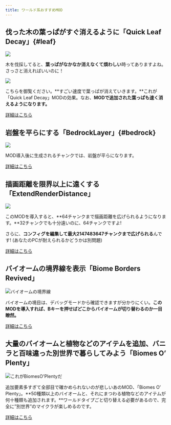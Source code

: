 ```yaml
---
title: ワールド系おすすめMOD
---
```


## 伐った木の葉っぱがすぐ消えるように「Quick Leaf Decay」{#leaf}

![](https://cdn-ak.f.st-hatena.com/images/fotolife/s/sasigume/20210208/20210208094745.png)

木を伐採してると、**葉っぱがなかなか消えなくて煩わしい**時ってありますよね。さっさと消えればいいのに！

![](https://cdn-ak.f.st-hatena.com/images/fotolife/s/sasigume/20210208/20210208094854.gif)

こちらを御覧ください。**すごい速度で葉っぱが消えていきます。**これが「Quick Leaf Decay」MODの効果。なお、**MODで追加された葉っぱも速く消えるようになります。**

<a class="button button--primary" href="/minecraft-je/mod/quick-leaf-decay/">詳細はこちら</a>

## 岩盤を平らにする「BedrockLayer」{#bedrock}

![](https://cdn-ak.f.st-hatena.com/images/fotolife/s/sasigume/20210208/20210208094734.png)

MOD導入後に生成されるチャンクでは、岩盤が平らになります。

<a class="button button--primary" href="/minecraft-je/mod/bedrock-layer/">詳細はこちら</a>


## 描画距離を限界以上に遠くする「ExtendRenderDistance」

![](https://cdn-ak.f.st-hatena.com/images/fotolife/s/sasigume/20210208/20210208094727.png)

このMODを導入すると、**64チャンクまで描画距離を広げられるようになります。**32チャンクでも十分遠いのに、64チャンクですよ!

さらに、**コンフィグを編集して最大2147483647チャンクまで広げられる**んです! (あなたのPCが耐えられるかどうかは別問題)

<a class="button button--primary" href="/minecraft-je/mod/extend-render-distance/">詳細はこちら</a>

## バイオームの境界線を表示「Biome Borders Revived」

![バイオームの境界線](https://cdn-ak.f.st-hatena.com/images/fotolife/s/sasigume/20210208/20210208092101.png)

バイオームの境目は、デバッグモードから確認できますが分かりにくい。**このMODを導入すれば、Bキーを押せばどこからバイオームが切り替わるのか一目瞭然。**

<a class="button button--primary" href="/minecraft-je/mod/biome-borders-revived/">詳細はこちら</a>

## 大量のバイオームと植物などのアイテムを追加、バニラと百味違った別世界で暮らしてみよう「Biomes O’ Plenty」

![これがBiomesO'Plentyだ](https://cdn-ak.f.st-hatena.com/images/fotolife/s/sasigume/20210208/20210208091639.png)

追加要素多すぎて全部目で確かめられないのが悲しいあのMOD、「Biomes O’ Plenty」。**50種類以上のバイオームと、それにまつわる植物などのアイテムが何十種類も追加されます。**ワールドタイプごと切り替える必要があるので、完全に”別世界”のマイクラが楽しめるのです。

<a class="button button--primary" href="/minecraft-je/mod/biomes-o-plenty/">詳細はこちら</a>
